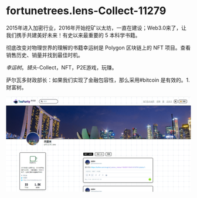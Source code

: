 # fortunetrees.lens-Collect-11279

2015年进入加密行业，2016年开始挖矿以太坊，一直在建设；Web3.0来了，让我们携手共建美好未来！有史以来最重要的 5 本科学书籍。

彻底改变对物理世界的理解的书籍幸运树是 Polygon 区块链上的 NFT 项目。查看销售历史、销量并找到最佳时机。

*幸运树*。*镜头*-Collect，NFT，P2E游戏，玩赚。

萨尔瓦多财政部长：如果我们实现了金融包容性，那么采用#bitcoin 是有效的。1. 财富树。



![nft](01.png)
